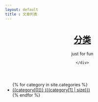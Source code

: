 ```yaml
---
layout: default
title : 文章列表
---
```


<header id="header">
	<div class="header-info fix">
		<h1><a href="/">分类</a></h1>
		<p class="describe">just for fun</p>
				
	</div>
</header>
<div>
	<ul>
	{% for category in site.categories %}
	<li><a href="/category.html#{{category[0]}}">{{category[0]}} ({{category[1] | size}})</a></li>
	{% endfor %}
	</ul>
</div>

